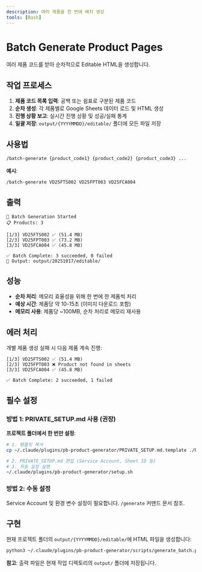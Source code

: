 ```yaml
---
description: 여러 제품을 한 번에 배치 생성
tools: [Bash]
---
```


# Batch Generate Product Pages

여러 제품 코드를 받아 순차적으로 Editable HTML을 생성합니다.

## 작업 프로세스

1. **제품 코드 목록 입력**: 공백 또는 쉼표로 구분된 제품 코드
2. **순차 생성**: 각 제품별로 Google Sheets 데이터 로드 및 HTML 생성
3. **진행 상황 보고**: 실시간 진행 상황 및 성공/실패 통계
4. **일괄 저장**: `output/{YYYYMMDD}/editable/` 폴더에 모든 파일 저장

## 사용법

```bash
/batch-generate {product_code1} {product_code2} {product_code3} ...
```

**예시**:
```bash
/batch-generate VD25FTS002 VD25FPT003 VD25FCA004
```

## 출력

```
🚀 Batch Generation Started
📋 Products: 3

[1/3] VD25FTS002 ✅ (51.4 MB)
[2/3] VD25FPT003 ✅ (73.2 MB)
[3/3] VD25FCA004 ✅ (45.8 MB)

✅ Batch Complete: 3 succeeded, 0 failed
📁 Output: output/20251017/editable/
```

## 성능

- **순차 처리**: 메모리 효율성을 위해 한 번에 한 제품씩 처리
- **예상 시간**: 제품당 약 10-15초 (이미지 다운로드 포함)
- **메모리 사용**: 제품당 ~100MB, 순차 처리로 메모리 재사용

## 에러 처리

개별 제품 생성 실패 시 다음 제품 계속 진행:

```
[1/3] VD25FTS002 ✅ (51.4 MB)
[2/3] VD25FPT003 ❌ Product not found in sheets
[3/3] VD25FCA004 ✅ (45.8 MB)

✅ Batch Complete: 2 succeeded, 1 failed
```

## 필수 설정

### 방법 1: PRIVATE_SETUP.md 사용 (권장)

**프로젝트 폴더에서 한 번만 설정**:

```bash
# 1. 템플릿 복사
cp ~/.claude/plugins/pb-product-generator/PRIVATE_SETUP.md.template ./PRIVATE_SETUP.md

# 2. PRIVATE_SETUP.md 편집 (Service Account, Sheet ID 등)
# 3. 자동 설정 실행
~/.claude/plugins/pb-product-generator/setup.sh
```

### 방법 2: 수동 설정

Service Account 및 환경 변수 설정이 필요합니다. `/generate` 커맨드 문서 참조.

## 구현

현재 프로젝트 폴더의 `output/{YYYYMMDD}/editable/`에 HTML 파일을 생성합니다:

```bash
python3 ~/.claude/plugins/pb-product-generator/scripts/generate_batch.py --rows 2,5,10
```

**참고**: 출력 파일은 현재 작업 디렉토리의 `output/` 폴더에 저장됩니다.
